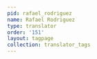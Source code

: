 ```yaml
---
pid: rafael_rodriguez
name: Rafael Rodriguez
type: translator
order: '151'
layout: tagpage
collection: translator_tags
---
```


